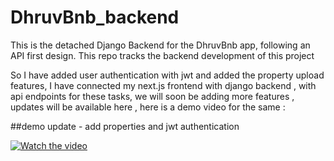 # DhruvBnb_backend
This is the detached Django Backend for the DhruvBnb app, following an API first design. This repo tracks the backend development of this project


So I have added user authentication with jwt and added the property upload features, I have connected my next.js frontend with django backend , with api endpoints for these tasks,  we will soon be adding more features , updates will be available here ,  here is a demo video for the same : 


##demo update - add properties and jwt authentication 

[![Watch the video](https://cdn.loom.com/sessions/thumbnails/a53f00091bc64677abf32a21949da6cc-6123fc5885c113d4-full-play.gif)](https://www.loom.com/share/a53f00091bc64677abf32a21949da6cc)

